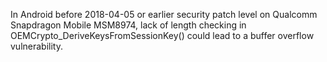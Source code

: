 In Android before 2018-04-05 or earlier security patch level on Qualcomm Snapdragon Mobile MSM8974, lack of length checking in OEMCrypto_DeriveKeysFromSessionKey() could lead to a buffer overflow vulnerability.